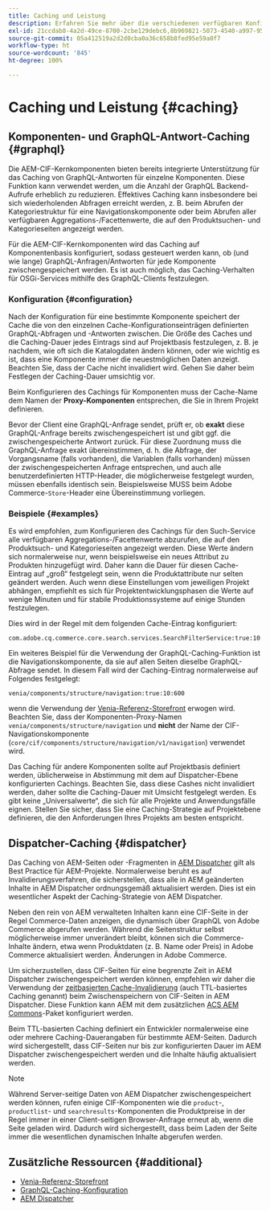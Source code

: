 ```yaml
---
title: Caching und Leistung
description: Erfahren Sie mehr über die verschiedenen verfügbaren Konfigurationen, um GraphQL und Inhalts-Caching zu aktivieren und die Leistung Ihrer Commerce-Implementierung zu optimieren.
exl-id: 21ccdab8-4a2d-49ce-8700-2cbe129debc6,8b969821-5073-4540-a997-95c74a11e4f0
source-git-commit: 05a412519a2d2d0cba0a36c658b8fed95e59a0f7
workflow-type: ht
source-wordcount: '845'
ht-degree: 100%

---
```


# Caching und Leistung {#caching}

## Komponenten- und GraphQL-Antwort-Caching {#graphql}

Die AEM-CIF-Kernkomponenten bieten bereits integrierte Unterstützung für das Caching von GraphQL-Antworten für einzelne Komponenten. Diese Funktion kann verwendet werden, um die Anzahl der GraphQL Backend-Aufrufe erheblich zu reduzieren. Effektives Caching kann insbesondere bei sich wiederholenden Abfragen erreicht werden, z. B. beim Abrufen der Kategoriestruktur für eine Navigationskomponente oder beim Abrufen aller verfügbaren Aggregations-/Facettenwerte, die auf den Produktsuchen- und Kategorieseiten angezeigt werden.

Für die AEM-CIF-Kernkomponenten wird das Caching auf Komponentenbasis konfiguriert, sodass gesteuert werden kann, ob (und wie lange) GraphQL-Anfragen/Antworten für jede Komponente zwischengespeichert werden. Es ist auch möglich, das Caching-Verhalten für OSGi-Services mithilfe des GraphQL-Clients festzulegen.

### Konfiguration {#configuration}

Nach der Konfiguration für eine bestimmte Komponente speichert der Cache die von den einzelnen Cache-Konfigurationseinträgen definierten GraphQL-Abfragen und -Antworten zwischen. Die Größe des Caches und die Caching-Dauer jedes Eintrags sind auf Projektbasis festzulegen, z. B. je nachdem, wie oft sich die Katalogdaten ändern können, oder wie wichtig es ist, dass eine Komponente immer die neuestmöglichen Daten anzeigt. Beachten Sie, dass der Cache nicht invalidiert wird. Gehen Sie daher beim Festlegen der Caching-Dauer umsichtig vor.

Beim Konfigurieren des Cachings für Komponenten muss der Cache-Name dem Namen der **Proxy-Komponenten** entsprechen, die Sie in Ihrem Projekt definieren.

Bevor der Client eine GraphQL-Anfrage sendet, prüft er, ob **exakt** diese GraphQL-Anfrage bereits zwischengespeichert ist und gibt ggf. die zwischengespeicherte Antwort zurück. Für diese Zuordnung muss die GraphQL-Anfrage exakt übereinstimmen, d. h. die Abfrage, der Vorgangsname (falls vorhanden), die Variablen (falls vorhanden) müssen der zwischengespeicherten Anfrage entsprechen, und auch alle benutzerdefinierten HTTP-Header, die möglicherweise festgelegt wurden, müssen ebenfalls identisch sein. Beispielsweise MUSS beim Adobe Commerce-`Store`-Header eine Übereinstimmung vorliegen.

### Beispiele {#examples}

Es wird empfohlen, zum Konfigurieren des Cachings für den Such-Service alle verfügbaren Aggregations-/Facettenwerte abzurufen, die auf den Produktsuch- und Kategorieseiten angezeigt werden. Diese Werte ändern sich normalerweise nur, wenn beispielsweise ein neues Attribut zu Produkten hinzugefügt wird. Daher kann die Dauer für diesen Cache-Eintrag auf „groß“ festgelegt sein, wenn die Produktattribute nur selten geändert werden. Auch wenn diese Einstellungen vom jeweiligen Projekt abhängen, empfiehlt es sich für Projektentwicklungsphasen die Werte auf wenige Minuten und für stabile Produktionssysteme auf einige Stunden festzulegen.

Dies wird in der Regel mit dem folgenden Cache-Eintrag konfiguriert:

```
com.adobe.cq.commerce.core.search.services.SearchFilterService:true:10:3600
```

Ein weiteres Beispiel für die Verwendung der GraphQL-Caching-Funktion ist die Navigationskomponente, da sie auf allen Seiten dieselbe GraphQL-Abfrage sendet. In diesem Fall wird der Caching-Eintrag normalerweise auf Folgendes festgelegt:

```
venia/components/structure/navigation:true:10:600
```

wenn die Verwendung der [Venia-Referenz-Storefront](https://github.com/adobe/aem-cif-guides-venia) erwogen wird. Beachten Sie, dass der Komponenten-Proxy-Namen `venia/components/structure/navigation` und **nicht** der Name der CIF-Navigationskomponente (`core/cif/components/structure/navigation/v1/navigation`) verwendet wird.

Das Caching für andere Komponenten sollte auf Projektbasis definiert werden, üblicherweise in Abstimmung mit dem auf Dispatcher-Ebene konfigurierten Cachings. Beachten Sie, dass diese Cashes nicht invalidiert werden, daher sollte die Caching-Dauer mit Umsicht festgelegt werden. Es gibt keine „Universalwerte“, die sich für alle Projekte und Anwendungsfälle eignen. Stellen Sie sicher, dass Sie eine Caching-Strategie auf Projektebene definieren, die den Anforderungen Ihres Projekts am besten entspricht.

## Dispatcher-Caching {#dispatcher}

Das Caching von AEM-Seiten oder -Fragmenten in [AEM Dispatcher](https://experienceleague.adobe.com/docs/experience-manager-dispatcher/using/dispatcher.html?lang=de) gilt als Best Practice für AEM-Projekte. Normalerweise beruht es auf Invalidierungsverfahren, die sicherstellen, dass alle in AEM geänderten Inhalte in AEM Dispatcher ordnungsgemäß aktualisiert werden. Dies ist ein wesentlicher Aspekt der Caching-Strategie von AEM Dispatcher.

Neben den rein von AEM verwalteten Inhalten kann eine CIF-Seite in der Regel Commerce-Daten anzeigen, die dynamisch über GraphQL von Adobe Commerce abgerufen werden. Während die Seitenstruktur selbst möglicherweise immer unverändert bleibt, können sich die Commerce-Inhalte ändern, etwa wenn Produktdaten (z. B. Name oder Preis) in Adobe Commerce aktualisiert werden. Änderungen in Adobe Commerce.

Um sicherzustellen, dass CIF-Seiten für eine begrenzte Zeit in AEM Dispatcher zwischengespeichert werden können, empfehlen wir daher die Verwendung der [zeitbasierten Cache-Invalidierung](https://experienceleague.adobe.com/docs/experience-manager-dispatcher/using/configuring/dispatcher-configuration.html?lang=de#configuring-time-based-cache-invalidation-enablettl) (auch TTL-basiertes Caching genannt) beim Zwischenspeichern von CIF-Seiten in AEM Dispatcher. Diese Funktion kann AEM mit dem zusätzlichen [ACS AEM Commons](https://adobe-consulting-services.github.io/acs-aem-commons/)-Paket konfiguriert werden.

Beim TTL-basierten Caching definiert ein Entwickler normalerweise eine oder mehrere Caching-Dauerangaben für bestimmte AEM-Seiten. Dadurch wird sichergestellt, dass CIF-Seiten nur bis zur konfigurierten Dauer im AEM Dispatcher zwischengespeichert werden und die Inhalte häufig aktualisiert werden.

>[!NOTE]
>
>Während Server-seitige Daten von AEM Dispatcher zwischengespeichert werden können, rufen einige CIF-Komponenten wie die `product`-, `productlist`- und `searchresults`-Komponenten die Produktpreise in der Regel immer in einer Client-seitigen Browser-Anfrage erneut ab, wenn die Seite geladen wird. Dadurch wird sichergestellt, dass beim Laden der Seite immer die wesentlichen dynamischen Inhalte abgerufen werden.

## Zusätzliche Ressourcen {#additional}

- [Venia-Referenz-Storefront](https://github.com/adobe/aem-cif-guides-venia)
- [GraphQL-Caching-Konfiguration](https://github.com/adobe/commerce-cif-graphql-client#caching)
- [AEM Dispatcher](https://experienceleague.adobe.com/docs/experience-manager-dispatcher/using/dispatcher.html?lang=de)
